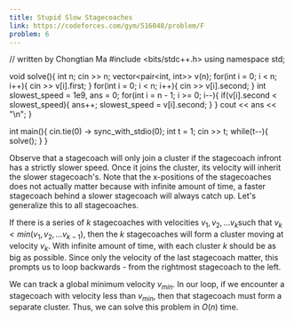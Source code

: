 ```yaml
---
title: Stupid Slow Stagecoaches
link: https://codeforces.com/gym/516048/problem/F
problem: 6
---
```

<cpp>// written by Chongtian Ma 
#include &lt;bits/stdc++.h>
using namespace std;

void solve(){
	int n; cin >> n;
	vector<pair<int, int>> v(n);
	for(int i = 0; i < n; i++){
		cin >> v[i].first;
	}
	for(int i = 0; i < n; i++){
		cin >> v[i].second;
	}
	int slowest_speed = 1e9, ans = 0;
	for(int i = n - 1; i >= 0; i--){
		if(v[i].second < slowest_speed){
			ans++;
			slowest_speed = v[i].second;
		}
	}
	cout << ans << "\n";
}

int main(){
	cin.tie(0) -> sync_with_stdio(0);
	int t = 1;
	cin >> t;
	while(t--){
		solve();
	}
}</cpp>

Observe that a stagecoach will only join a cluster if the stagecoach infront has a strictly slower speed. Once it joins the cluster, its velocity will inherit the slower stagecoach's. Note that the x-positions of the stagecoaches does not actually matter because with infinite amount of time, a faster stagecoach behind a slower stagecoach will always catch up. Let's generalize this to all stagecoaches.

If there is a series of $k$ stagecoaches with velocities $v_{1}, v_{2}, ...v_{k}$ ​ such that $v_{k} < min(v_{1}, v_{2}, ...v_{k-1})$, then the $k$ stagecoaches will form a cluster moving at velocity $v_{k}$. With infinite amount of time, with each cluster $k$ should be as big as possible. Since only the velocity of the last stagecoach matter, this prompts us to loop backwards - from the rightmost stagecoach to the left.

We can track a global minimum velocity ${v_{min}}$. In our loop, if we encounter a stagecoach with velocity less than ${v_{min}}$, then that stagecoach must form a separate cluster. Thus, we can solve this problem in $O(n)$ time.